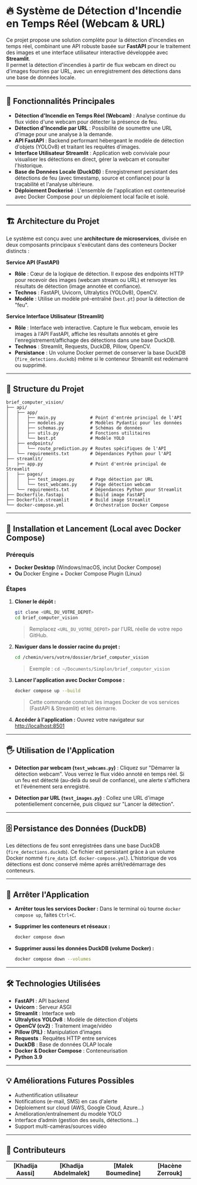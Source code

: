 # 🔥 Système de Détection d'Incendie en Temps Réel (Webcam & URL)

Ce projet propose une solution complète pour la détection d'incendies en temps réel, combinant une API robuste basée sur **FastAPI** pour le traitement des images et une interface utilisateur interactive développée avec **Streamlit**.  
Il permet la détection d'incendies à partir de flux webcam en direct ou d'images fournies par URL, avec un enregistrement des détections dans une base de données locale.

---

## 🌟 Fonctionnalités Principales

- **Détection d'Incendie en Temps Réel (Webcam)** : Analyse continue du flux vidéo d'une webcam pour détecter la présence de feu.
- **Détection d'Incendie par URL** : Possibilité de soumettre une URL d'image pour une analyse à la demande.
- **API FastAPI** : Backend performant hébergeant le modèle de détection d'objets (YOLOv8) et traitant les requêtes d'images.
- **Interface Utilisateur Streamlit** : Application web conviviale pour visualiser les détections en direct, gérer la webcam et consulter l'historique.
- **Base de Données Locale (DuckDB)** : Enregistrement persistant des détections de feu (avec timestamp, source et confiance) pour la traçabilité et l'analyse ultérieure.
- **Déploiement Dockerisé** : L'ensemble de l'application est conteneurisé avec Docker Compose pour un déploiement local facile et isolé.

---

## 🏗️ Architecture du Projet

Le système est conçu avec une **architecture de microservices**, divisée en deux composants principaux s'exécutant dans des conteneurs Docker distincts :

**Service API (FastAPI)**
- **Rôle** : Cœur de la logique de détection. Il expose des endpoints HTTP pour recevoir des images (webcam stream ou URL) et renvoyer les résultats de détection (image annotée et confiance).
- **Technos** : FastAPI, Uvicorn, Ultralytics (YOLOv8), OpenCV.
- **Modèle** : Utilise un modèle pré-entraîné (`best.pt`) pour la détection de "feu".

**Service Interface Utilisateur (Streamlit)**
- **Rôle** : Interface web interactive. Capture le flux webcam, envoie les images à l'API FastAPI, affiche les résultats annotés et gère l'enregistrement/affichage des détections dans une base DuckDB.
- **Technos** : Streamlit, Requests, DuckDB, Pillow, OpenCV.
- **Persistance** : Un volume Docker permet de conserver la base DuckDB (`fire_detections.duckdb`) même si le conteneur Streamlit est redémarré ou supprimé.

---

## 📁 Structure du Projet

```text
brief_computer_vision/
├── api/
│   ├── app/
│   │   ├── main.py             # Point d'entrée principal de l'API
│   │   ├── modeles.py          # Modèles Pydantic pour les données
│   │   ├── schemas.py          # Schémas de données
│   │   ├── utils.py            # Fonctions utilitaires
│   │   └── best.pt             # Modèle YOLO
│   ├── endpoints/
│   │   └── route_prediction.py # Routes spécifiques de l'API
│   └── requirements.txt        # Dépendances Python pour l'API
├── streamlit/
│   ├── app.py                  # Point d'entrée principal de Streamlit
│   ├── pages/
│   │   ├── test_images.py      # Page détection par URL
│   │   └── test_webcams.py     # Page détection webcam
│   └── requirements.txt        # Dépendances Python pour Streamlit
├── Dockerfile.fastapi          # Build image FastAPI
├── Dockerfile.streamlit        # Build image Streamlit
└── docker-compose.yml          # Orchestration Docker Compose
````

---

## 🚀 Installation et Lancement (Local avec Docker Compose)

### Prérequis

* **Docker Desktop** (Windows/macOS, inclut Docker Compose)
* **Ou** Docker Engine + Docker Compose Plugin (Linux)

### Étapes

1. **Cloner le dépôt :**

   ```bash
   git clone <URL_DU_VOTRE_DEPOT>
   cd brief_computer_vision
   ```

   > Remplacez `<URL_DU_VOTRE_DEPOT>` par l'URL réelle de votre repo GitHub.

2. **Naviguer dans le dossier racine du projet :**

   ```bash
   cd /chemin/vers/votre/dossier/brief_computer_vision
   ```

   > Exemple : `cd ~/Documents/Simplon/brief_computer_vision`

3. **Lancer l'application avec Docker Compose :**

   ```bash
   docker compose up --build
   ```

   > Cette commande construit les images Docker de vos services (FastAPI & Streamlit) et les démarre.

4. **Accéder à l'application :**
   Ouvrez votre navigateur sur [http://localhost:8501](http://localhost:8501)

---

## 🖐️ Utilisation de l'Application

* **Détection par webcam (`test_webcams.py`)** :
  Cliquez sur "Démarrer la détection webcam". Vous verrez le flux vidéo annoté en temps réel. Si un feu est détecté (au-delà du seuil de confiance), une alerte s'affichera et l'événement sera enregistré.

* **Détection par URL (`test_images.py`)** :
  Collez une URL d'image potentiellement concernée, puis cliquez sur "Lancer la détection".

---

## 🗄️ Persistance des Données (DuckDB)

Les détections de feu sont enregistrées dans une base DuckDB (`fire_detections.duckdb`).
Ce fichier est persistant grâce à un volume Docker nommé `fire_data` (cf. `docker-compose.yml`).
L’historique de vos détections est donc conservé même après arrêt/redémarrage des conteneurs.

---

## 🛑 Arrêter l'Application

* **Arrêter tous les services Docker :**
  Dans le terminal où tourne `docker compose up`, faites `Ctrl+C`.

* **Supprimer les conteneurs et réseaux :**

  ```bash
  docker compose down
  ```

* **Supprimer aussi les données DuckDB (volume Docker) :**

  ```bash
  docker compose down --volumes
  ```

---

## 🛠️ Technologies Utilisées

* **FastAPI** : API backend
* **Uvicorn** : Serveur ASGI
* **Streamlit** : Interface web
* **Ultralytics YOLOv8** : Modèle de détection d'objets
* **OpenCV (cv2)** : Traitement image/vidéo
* **Pillow (PIL)** : Manipulation d’images
* **Requests** : Requêtes HTTP entre services
* **DuckDB** : Base de données OLAP locale
* **Docker & Docker Compose** : Conteneurisation
* **Python 3.9**

---

## 💡 Améliorations Futures Possibles

* Authentification utilisateur
* Notifications (e-mail, SMS) en cas d'alerte
* Déploiement sur cloud (AWS, Google Cloud, Azure…)
* Amélioration/entraînement du modèle YOLO
* Interface d’admin (gestion des seuils, détections…)
* Support multi-caméras/sources vidéo

---

## 👥 Contributeurs

<section align="center">

<table>
  <tr>
    <td align="center"><b>[Khadija Aassi]</b></td>
    <td align="center"><b>[Khadija Abdelmalek]</b></td>
    <td align="center"><b>[Malek Boumedine]</b></td>
    <td align="center"><b>[Hacène Zerrouk]</b></td>
  </tr>
</table>

</section>


